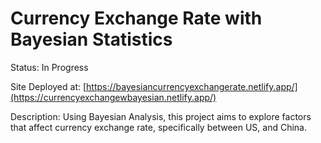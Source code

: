 # Currency Exchange Rate with Bayesian Statistics

Status: In Progress

Site Deployed at: [https://bayesiancurrencyexchangerate.netlify.app/](https://currencyexchangewbayesian.netlify.app/)

Description: Using Bayesian Analysis, this project aims to explore factors that affect currency exchange rate, specifically between US, and China.
